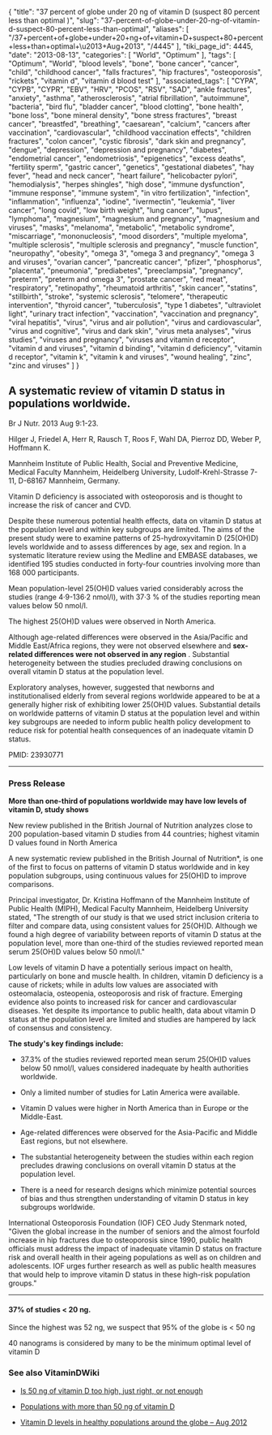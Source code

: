 {
    "title": "37 percent of globe under 20 ng of vitamin D (suspect 80 percent less than optimal )",
    "slug": "37-percent-of-globe-under-20-ng-of-vitamin-d-suspect-80-percent-less-than-optimal",
    "aliases": [
        "/37+percent+of+globe+under+20+ng+of+vitamin+D+suspect+80+percent+less+than+optimal+\u2013+Aug+2013",
        "/4445"
    ],
    "tiki_page_id": 4445,
    "date": "2013-08-13",
    "categories": [
        "World",
        "Optimum"
    ],
    "tags": [
        "Optimum",
        "World",
        "blood levels",
        "bone",
        "bone cancer",
        "cancer",
        "child",
        "childhood cancer",
        "falls fractures",
        "hip fractures",
        "osteoporosis",
        "rickets",
        "vitamin d",
        "vitamin d blood test"
    ],
    "associated_tags": [
        "CYPA",
        "CYPB",
        "CYPR",
        "EBV",
        "HRV",
        "PCOS",
        "RSV",
        "SAD",
        "ankle fractures",
        "anxiety",
        "asthma",
        "atherosclerosis",
        "atrial fibrillation",
        "autoimmune",
        "bacteria",
        "bird flu",
        "bladder cancer",
        "blood clotting",
        "bone health",
        "bone loss",
        "bone mineral density",
        "bone stress fractures",
        "breast cancer",
        "breastfed",
        "breathing",
        "caesarean",
        "calcium",
        "cancers after vaccination",
        "cardiovascular",
        "childhood vaccination effects",
        "children fractures",
        "colon cancer",
        "cystic fibrosis",
        "dark skin and pregnancy",
        "dengue",
        "depression",
        "depression and pregnancy",
        "diabetes",
        "endometrial cancer",
        "endometriosis",
        "epigenetics",
        "excess deaths",
        "fertility sperm",
        "gastric cancer",
        "genetics",
        "gestational diabetes",
        "hay fever",
        "head and neck cancer",
        "heart failure",
        "helicobacter pylori",
        "hemodialysis",
        "herpes shingles",
        "high dose",
        "immune dysfunction",
        "immune response",
        "immune system",
        "in vitro fertilization",
        "infection",
        "inflammation",
        "influenza",
        "iodine",
        "ivermectin",
        "leukemia",
        "liver cancer",
        "long covid",
        "low birth weight",
        "lung cancer",
        "lupus",
        "lymphoma",
        "magnesium",
        "magnesium and pregnancy",
        "magnesium and viruses",
        "masks",
        "melanoma",
        "metabolic",
        "metabolic syndrome",
        "miscarriage",
        "mononucleosis",
        "mood disorders",
        "multiple myeloma",
        "multiple sclerosis",
        "multiple sclerosis and pregnancy",
        "muscle function",
        "neuropathy",
        "obesity",
        "omega 3",
        "omega 3 and pregnancy",
        "omega 3 and viruses",
        "ovarian cancer",
        "pancreatic cancer",
        "pfizer",
        "phosphorus",
        "placenta",
        "pneumonia",
        "prediabetes",
        "preeclampsia",
        "pregnancy",
        "preterm",
        "preterm and omega 3",
        "prostate cancer",
        "red meat",
        "respiratory",
        "retinopathy",
        "rheumatoid arthritis",
        "skin cancer",
        "statins",
        "stillbirth",
        "stroke",
        "systemic sclerosis",
        "telomere",
        "therapeutic intervention",
        "thyroid cancer",
        "tuberculosis",
        "type 1 diabetes",
        "ultraviolet light",
        "urinary tract infection",
        "vaccination",
        "vaccination and pregnancy",
        "viral hepatitis",
        "virus",
        "virus and air pollution",
        "virus and cardiovascular",
        "virus and cognitive",
        "virus and dark skin",
        "virus meta analyses",
        "virus studies",
        "viruses and pregnancy",
        "viruses and vitamin d receptor",
        "vitamin d and viruses",
        "vitamin d binding",
        "vitamin d deficiency",
        "vitamin d receptor",
        "vitamin k",
        "vitamin k and viruses",
        "wound healing",
        "zinc",
        "zinc and viruses"
    ]
}


## A systematic review of vitamin D status in populations worldwide.

Br J Nutr. 2013 Aug 9:1-23.

Hilger J, Friedel A, Herr R, Rausch T, Roos F, Wahl DA, Pierroz DD, Weber P, Hoffmann K.

Mannheim Institute of Public Health, Social and Preventive Medicine, Medical Faculty Mannheim, Heidelberg University, Ludolf-Krehl-Strasse 7-11, D-68167 Mannheim, Germany.

Vitamin D deficiency is associated with osteoporosis and is thought to increase the risk of cancer and CVD. 

Despite these numerous potential health effects, data on vitamin D status at the population level and within key subgroups are limited. The aims of the present study were to examine patterns of 25-hydroxyvitamin D (25(OH)D) levels worldwide and to assess differences by age, sex and region. In a systematic literature review using the Medline and EMBASE databases, we identified 195 studies conducted in forty-four countries involving more than 168 000 participants. 

Mean population-level 25(OH)D values varied considerably across the studies (range 4·9-136·2 nmol/l), with 37·3 % of the studies reporting mean values below 50 nmol/l. 

The highest 25(OH)D values were observed in North America. 

Although age-related differences were observed in the Asia/Pacific and Middle East/Africa regions, they were not observed elsewhere and  **sex-related differences were not observed in any region** . Substantial heterogeneity between the studies precluded drawing conclusions on overall vitamin D status at the population level. 

Exploratory analyses, however, suggested that newborns and institutionalised elderly from several regions worldwide appeared to be at a generally higher risk of exhibiting lower 25(OH)D values. Substantial details on worldwide patterns of vitamin D status at the population level and within key subgroups are needed to inform public health policy development to reduce risk for potential health consequences of an inadequate vitamin D status.

PMID:     23930771

---

### Press Release

 **More than one-third of populations worldwide may have low levels of vitamin D, study shows** 

New review published in the British Journal of Nutrition analyzes close to 200 population-based vitamin D studies from 44 countries; highest vitamin D values found in North America

A new systematic review published in the British Journal of Nutrition*, is one of the first to focus on patterns of vitamin D status worldwide and in key population subgroups, using continuous values for 25(OH)D to improve comparisons.

Principal investigator, Dr. Kristina Hoffmann of the Mannheim Institute of Public Health (MIPH), Medical Faculty Mannheim, Heidelberg University stated, "The strength of our study is that we used strict inclusion criteria to filter and compare data, using consistent values for 25(OH)D. Although we found a high degree of variability between reports of vitamin D status at the population level, more than one-third of the studies reviewed reported mean serum 25(OH)D values below 50 nmol/l."

Low levels of vitamin D have a potentially serious impact on health, particularly on bone and muscle health. In children, vitamin D deficiency is a cause of rickets; while in adults low values are associated with osteomalacia, osteopenia, osteoporosis and risk of fracture. Emerging evidence also points to increased risk for cancer and cardiovascular diseases. Yet despite its importance to public health, data about vitamin D status at the population level are limited and studies are hampered by lack of consensus and consistency.

 **The study's key findings include:** 

* 37.3% of the studies reviewed reported mean serum 25(OH)D values below 50 nmol/l, values considered inadequate by health authorities worldwide.

* Only a limited number of studies for Latin America were available.

* Vitamin D values were higher in North America than in Europe or the Middle-East.

* Age-related differences were observed for the Asia-Pacific and Middle East regions, but not elsewhere.

* The substantial heterogeneity between the studies within each region precludes drawing conclusions on overall vitamin D status at the population level.

* There is a need for research designs which minimize potential sources of bias and thus strengthen understanding of vitamin D status in key subgroups worldwide.

International Osteoporosis Foundation (IOF) CEO Judy Stenmark noted, "Given the global increase in the number of seniors and the almost fourfold increase in hip fractures due to osteoporosis since 1990, public health officials must address the impact of inadequate vitamin D status on fracture risk and overall health in their ageing populations as well as on children and adolescents. IOF urges further research as well as public health measures that would help to improve vitamin D status in these high-risk population groups."

---

#### 37% of studies < 20 ng.   
Since the highest was 52 ng, we suspect that 95% of the globe is < 50 ng

40 nanograms is considered by many to be the minimum optimal level of vitamin D

### See also VitaminDWiki

* [Is 50 ng of vitamin D too high, just right, or not enough](/tags/is-50-ng-of-vitamin-d-too-high-just-right-or-not-enough.html)

* [Populations with more than 50 ng of vitamin D](/posts/populations-with-more-than-50-ng-of-vitamin-d)

* [Vitamin D levels in healthy populations around the globe – Aug 2012](/posts/vitamin-d-levels-in-healthy-populations-around-the-globe)